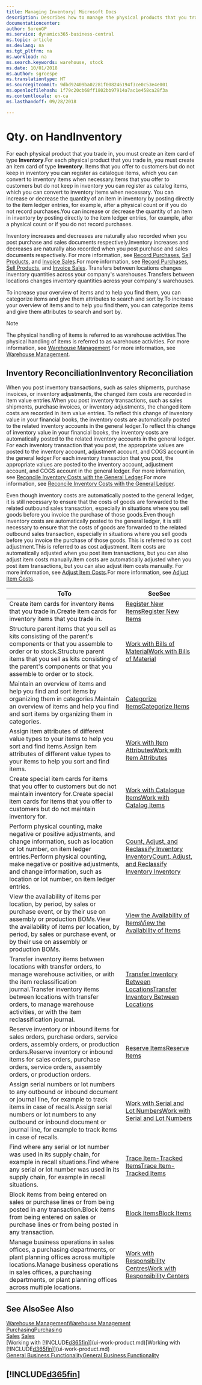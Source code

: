 ```yaml
---
title: Managing Inventory| Microsoft Docs
description: Describes how to manage the physical products that you trade in, for example, handling the stock in your warehouse.
documentationcenter: 
author: SorenGP
ms.service: dynamics365-business-central
ms.topic: article
ms.devlang: na
ms.tgt_pltfrm: na
ms.workload: na
ms.search.keywords: warehouse, stock
ms.date: 10/01/2018
ms.author: sgroespe
ms.translationtype: HT
ms.sourcegitcommit: 9dbd92409ba02281f008246194f3ce0c53e4e001
ms.openlocfilehash: 1f79c20cb68ff1802bb97914a7ac1e458ca28f3a
ms.contentlocale: en-ca
ms.lasthandoff: 09/28/2018

---
```


# <a name="inventory"></a><span data-ttu-id="9f1d4-103">Qty. on Hand</span><span class="sxs-lookup"><span data-stu-id="9f1d4-103">Inventory</span></span>
<span data-ttu-id="9f1d4-104">For each physical product that you trade in, you must create an item card of type **Inventory**.</span><span class="sxs-lookup"><span data-stu-id="9f1d4-104">For each physical product that you trade in, you must create an item card of type **Inventory**.</span></span> <span data-ttu-id="9f1d4-105">Items that you offer to customers but do not keep in inventory you can register as catalogue items, which you can convert to inventory items when necessary.</span><span class="sxs-lookup"><span data-stu-id="9f1d4-105">Items that you offer to customers but do not keep in inventory you can register as catalog items, which you can convert to inventory items when necessary.</span></span> <span data-ttu-id="9f1d4-106">You can increase or decrease the quantity of an item in inventory by posting directly to the item ledger entries, for example, after a physical count or if you do not record purchases.</span><span class="sxs-lookup"><span data-stu-id="9f1d4-106">You can increase or decrease the quantity of an item in inventory by posting directly to the item ledger entries, for example, after a physical count or if you do not record purchases.</span></span>

<span data-ttu-id="9f1d4-107">Inventory increases and decreases are naturally also recorded when you post purchase and sales documents respectively.</span><span class="sxs-lookup"><span data-stu-id="9f1d4-107">Inventory increases and decreases are naturally also recorded when you post purchase and sales documents respectively.</span></span> <span data-ttu-id="9f1d4-108">For more information, see [Record Purchases](purchasing-how-record-purchases.md), [Sell Products](sales-how-sell-products.md), and [Invoice Sales](sales-how-invoice-sales.md).</span><span class="sxs-lookup"><span data-stu-id="9f1d4-108">For more information, see [Record Purchases](purchasing-how-record-purchases.md), [Sell Products](sales-how-sell-products.md), and [Invoice Sales](sales-how-invoice-sales.md).</span></span> <span data-ttu-id="9f1d4-109">Transfers between locations changes inventory quantities across your company's warehouses.</span><span class="sxs-lookup"><span data-stu-id="9f1d4-109">Transfers between locations changes inventory quantities across your company's warehouses.</span></span>   

<span data-ttu-id="9f1d4-110">To increase your overview of items and to help you find them, you can categorize items and give them attributes to search and sort by.</span><span class="sxs-lookup"><span data-stu-id="9f1d4-110">To increase your overview of items and to help you find them, you can categorize items and give them attributes to search and sort by.</span></span>

> [!NOTE]
> <span data-ttu-id="9f1d4-111">The physical handling of items is referred to as warehouse activities.</span><span class="sxs-lookup"><span data-stu-id="9f1d4-111">The physical handling of items is referred to as warehouse activities.</span></span> <span data-ttu-id="9f1d4-112">For more information, see [Warehouse Management](warehouse-manage-warehouse.md).</span><span class="sxs-lookup"><span data-stu-id="9f1d4-112">For more information, see [Warehouse Management](warehouse-manage-warehouse.md).</span></span>

## <a name="inventory-reconciliation"></a><span data-ttu-id="9f1d4-113">Inventory Reconciliation</span><span class="sxs-lookup"><span data-stu-id="9f1d4-113">Inventory Reconciliation</span></span>
<span data-ttu-id="9f1d4-114">When you post inventory transactions, such as sales shipments, purchase invoices, or inventory adjustments, the changed item costs are recorded in item value entries.</span><span class="sxs-lookup"><span data-stu-id="9f1d4-114">When you post inventory transactions, such as sales shipments, purchase invoices, or inventory adjustments, the changed item costs are recorded in item value entries.</span></span> <span data-ttu-id="9f1d4-115">To reflect this change of inventory value in your financial books, the inventory costs are automatically posted to the related inventory accounts in the general ledger.</span><span class="sxs-lookup"><span data-stu-id="9f1d4-115">To reflect this change of inventory value in your financial books, the inventory costs are automatically posted to the related inventory accounts in the general ledger.</span></span> <span data-ttu-id="9f1d4-116">For each inventory transaction that you post, the appropriate values are posted to the inventory account, adjustment account, and COGS account in the general ledger.</span><span class="sxs-lookup"><span data-stu-id="9f1d4-116">For each inventory transaction that you post, the appropriate values are posted to the inventory account, adjustment account, and COGS account in the general ledger.</span></span> <span data-ttu-id="9f1d4-117">For more information, see [Reconcile Inventory Costs with the General Ledger](finance-how-to-post-inventory-costs-to-the-general-ledger.md).</span><span class="sxs-lookup"><span data-stu-id="9f1d4-117">For more information, see [Reconcile Inventory Costs with the General Ledger](finance-how-to-post-inventory-costs-to-the-general-ledger.md).</span></span>

<span data-ttu-id="9f1d4-118">Even though inventory costs are automatically posted to the general ledger, it is still necessary to ensure that the costs of goods are forwarded to the related outbound sales transaction, especially in situations where you sell goods before you invoice the purchase of those goods.</span><span class="sxs-lookup"><span data-stu-id="9f1d4-118">Even though inventory costs are automatically posted to the general ledger, it is still necessary to ensure that the costs of goods are forwarded to the related outbound sales transaction, especially in situations where you sell goods before you invoice the purchase of those goods.</span></span> <span data-ttu-id="9f1d4-119">This is referred to as cost adjustment.</span><span class="sxs-lookup"><span data-stu-id="9f1d4-119">This is referred to as cost adjustment.</span></span> <span data-ttu-id="9f1d4-120">Item costs are automatically adjusted when you post item transactions, but you can also adjust item costs manually.</span><span class="sxs-lookup"><span data-stu-id="9f1d4-120">Item costs are automatically adjusted when you post item transactions, but you can also adjust item costs manually.</span></span> <span data-ttu-id="9f1d4-121">For more information, see [Adjust Item Costs](inventory-how-adjust-item-costs.md).</span><span class="sxs-lookup"><span data-stu-id="9f1d4-121">For more information, see [Adjust Item Costs](inventory-how-adjust-item-costs.md).</span></span>

|<span data-ttu-id="9f1d4-122">To</span><span class="sxs-lookup"><span data-stu-id="9f1d4-122">To</span></span> |<span data-ttu-id="9f1d4-123">See</span><span class="sxs-lookup"><span data-stu-id="9f1d4-123">See</span></span> |
|---|----|
|<span data-ttu-id="9f1d4-124">Create item cards for inventory items that you trade in.</span><span class="sxs-lookup"><span data-stu-id="9f1d4-124">Create item cards for inventory items that you trade in.</span></span>|[<span data-ttu-id="9f1d4-125">Register New Items</span><span class="sxs-lookup"><span data-stu-id="9f1d4-125">Register New Items</span></span>](inventory-how-register-new-items.md)|
|<span data-ttu-id="9f1d4-126">Structure parent items that you sell as kits consisting of the parent's components or that you assemble to order or to stock.</span><span class="sxs-lookup"><span data-stu-id="9f1d4-126">Structure parent items that you sell as kits consisting of the parent's components or that you assemble to order or to stock.</span></span>|[<span data-ttu-id="9f1d4-127">Work with Bills of Material</span><span class="sxs-lookup"><span data-stu-id="9f1d4-127">Work with Bills of Material</span></span>](inventory-how-work-BOMs.md)|
|<span data-ttu-id="9f1d4-128">Maintain an overview of items and help you find and sort items by organizing them in categories.</span><span class="sxs-lookup"><span data-stu-id="9f1d4-128">Maintain an overview of items and help you find and sort items by organizing them in categories.</span></span>|[<span data-ttu-id="9f1d4-129">Categorize Items</span><span class="sxs-lookup"><span data-stu-id="9f1d4-129">Categorize Items</span></span>](inventory-how-categorize-items.md)|
|<span data-ttu-id="9f1d4-130">Assign item attributes of different value types to your items to help you sort and find items.</span><span class="sxs-lookup"><span data-stu-id="9f1d4-130">Assign item attributes of different value types to your items to help you sort and find items.</span></span>|[<span data-ttu-id="9f1d4-131">Work with Item Attributes</span><span class="sxs-lookup"><span data-stu-id="9f1d4-131">Work with Item Attributes</span></span>](inventory-how-work-item-attributes.md)|
|<span data-ttu-id="9f1d4-132">Create special item cards for items that you offer to customers but do not maintain inventory for.</span><span class="sxs-lookup"><span data-stu-id="9f1d4-132">Create special item cards for items that you offer to customers but do not maintain inventory for.</span></span>|[<span data-ttu-id="9f1d4-133">Work with Catalogue Items</span><span class="sxs-lookup"><span data-stu-id="9f1d4-133">Work with Catalog Items</span></span>](inventory-how-work-nonstock-items.md)|
|<span data-ttu-id="9f1d4-134">Perform physical counting, make negative or positive adjustments, and change information, such as location or lot number, on item ledger entries.</span><span class="sxs-lookup"><span data-stu-id="9f1d4-134">Perform physical counting, make negative or positive adjustments, and change information, such as location or lot number, on item ledger entries.</span></span>|[<span data-ttu-id="9f1d4-135">Count, Adjust, and Reclassify Inventory Inventory</span><span class="sxs-lookup"><span data-stu-id="9f1d4-135">Count, Adjust, and Reclassify Inventory Inventory</span></span>](inventory-how-count-adjust-reclassify.md)|
|<span data-ttu-id="9f1d4-136">View the availability of items per location, by period, by sales or purchase event, or by their use on assembly or production BOMs.</span><span class="sxs-lookup"><span data-stu-id="9f1d4-136">View the availability of items per location, by period, by sales or purchase event, or by their use on assembly or production BOMs.</span></span>|[<span data-ttu-id="9f1d4-137">View the Availability of Items</span><span class="sxs-lookup"><span data-stu-id="9f1d4-137">View the Availability of Items</span></span>](inventory-how-availability-overview.md)|
|<span data-ttu-id="9f1d4-138">Transfer inventory items between locations with transfer orders, to manage warehouse activities, or with the item reclassification journal.</span><span class="sxs-lookup"><span data-stu-id="9f1d4-138">Transfer inventory items between locations with transfer orders, to manage warehouse activities, or with the item reclassification journal.</span></span>|[<span data-ttu-id="9f1d4-139">Transfer Inventory Between Locations</span><span class="sxs-lookup"><span data-stu-id="9f1d4-139">Transfer Inventory Between Locations</span></span>](inventory-how-transfer-between-locations.md)|
|<span data-ttu-id="9f1d4-140">Reserve inventory or inbound items for sales orders, purchase orders, service orders, assembly orders, or production orders.</span><span class="sxs-lookup"><span data-stu-id="9f1d4-140">Reserve inventory or inbound items for sales orders, purchase orders, service orders, assembly orders, or production orders.</span></span>|[<span data-ttu-id="9f1d4-141">Reserve Items</span><span class="sxs-lookup"><span data-stu-id="9f1d4-141">Reserve Items</span></span>](inventory-how-to-reserve-items.md)|
|<span data-ttu-id="9f1d4-142">Assign serial numbers or lot numbers to any outbound or inbound document or journal line, for example to track items in case of recalls.</span><span class="sxs-lookup"><span data-stu-id="9f1d4-142">Assign serial numbers or lot numbers to any outbound or inbound document or journal line, for example to track items in case of recalls.</span></span>|[<span data-ttu-id="9f1d4-143">Work with Serial and Lot Numbers</span><span class="sxs-lookup"><span data-stu-id="9f1d4-143">Work with Serial and Lot Numbers</span></span>](inventory-how-work-item-tracking.md)|
|<span data-ttu-id="9f1d4-144">Find where any serial or lot number was used in its supply chain, for example in recall situations.</span><span class="sxs-lookup"><span data-stu-id="9f1d4-144">Find where any serial or lot number was used in its supply chain, for example in recall situations.</span></span>|[<span data-ttu-id="9f1d4-145">Trace Item-Tracked Items</span><span class="sxs-lookup"><span data-stu-id="9f1d4-145">Trace Item-Tracked Items</span></span>](inventory-how-to-trace-item-tracked-items.md)|
|<span data-ttu-id="9f1d4-146">Block items from being entered on sales or purchase lines or from being posted in any transaction.</span><span class="sxs-lookup"><span data-stu-id="9f1d4-146">Block items from being entered on sales or purchase lines or from being posted in any transaction.</span></span>|[<span data-ttu-id="9f1d4-147">Block Items</span><span class="sxs-lookup"><span data-stu-id="9f1d4-147">Block Items</span></span>](inventory-how-block-items.md)|
|<span data-ttu-id="9f1d4-148">Manage business operations in sales offices, a purchasing departments, or plant planning offices across multiple locations.</span><span class="sxs-lookup"><span data-stu-id="9f1d4-148">Manage business operations in sales offices, a purchasing departments, or plant planning offices across multiple locations.</span></span>|[<span data-ttu-id="9f1d4-149">Work with Responsibility Centres</span><span class="sxs-lookup"><span data-stu-id="9f1d4-149">Work with Responsibility Centers</span></span>](inventory-responsibility-centers.md)|

## <a name="see-also"></a><span data-ttu-id="9f1d4-150">See Also</span><span class="sxs-lookup"><span data-stu-id="9f1d4-150">See Also</span></span>  
[<span data-ttu-id="9f1d4-151">Warehouse Management</span><span class="sxs-lookup"><span data-stu-id="9f1d4-151">Warehouse Management</span></span>](warehouse-manage-warehouse.md)  
[<span data-ttu-id="9f1d4-152">Purchasing</span><span class="sxs-lookup"><span data-stu-id="9f1d4-152">Purchasing</span></span>](purchasing-manage-purchasing.md)  
<span data-ttu-id="9f1d4-153">[Sales](sales-manage-sales.md)  </span><span class="sxs-lookup"><span data-stu-id="9f1d4-153">[Sales](sales-manage-sales.md)  </span></span>  
<span data-ttu-id="9f1d4-154">[Working with [!INCLUDE[d365fin](includes/d365fin_md.md)]](ui-work-product.md)</span><span class="sxs-lookup"><span data-stu-id="9f1d4-154">[Working with [!INCLUDE[d365fin](includes/d365fin_md.md)]](ui-work-product.md)</span></span>  
[<span data-ttu-id="9f1d4-155">General Business Functionality</span><span class="sxs-lookup"><span data-stu-id="9f1d4-155">General Business Functionality</span></span>](ui-across-business-areas.md)

## [!INCLUDE[d365fin](includes/free_trial_md.md)]  


